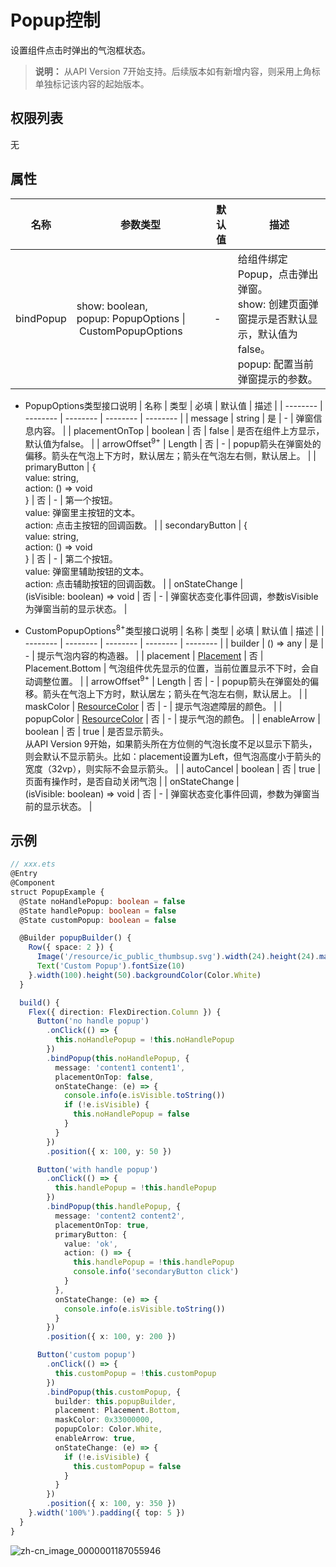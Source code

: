 # Popup控制

设置组件点击时弹出的气泡框状态。

>  **说明：**
> 从API Version 7开始支持。后续版本如有新增内容，则采用上角标单独标记该内容的起始版本。


## 权限列表

无


## 属性


| 名称 | 参数类型 | 默认值 | 描述 |
| -------- | -------- | -------- | -------- |
| bindPopup | show:&nbsp;boolean,<br/>popup:&nbsp;PopupOptions&nbsp;\|&nbsp;CustomPopupOptions | - | 给组件绑定Popup，点击弹出弹窗。<br/>show:&nbsp;创建页面弹窗提示是否默认显示，默认值为false。<br/>popup:&nbsp;配置当前弹窗提示的参数。 |


- PopupOptions类型接口说明
  | 名称 | 类型 | 必填 | 默认值 | 描述 |
  | -------- | -------- | -------- | -------- | -------- |
  | message | string | 是 | - | 弹窗信息内容。 |
  | placementOnTop | boolean | 否 | false | 是否在组件上方显示，默认值为false。 |
  | arrowOffset<sup>9+</sup> | Length | 否 | - | popup箭头在弹窗处的偏移。箭头在气泡上下方时，默认居左；箭头在气泡左右侧，默认居上。 |
  | primaryButton | {<br/>value:&nbsp;string,<br/>action:&nbsp;()&nbsp;=&gt;&nbsp;void<br/>} | 否 | - | 第一个按钮。<br/>value:&nbsp;弹窗里主按钮的文本。<br/>action:&nbsp;点击主按钮的回调函数。 |
  | secondaryButton | {<br/>value:&nbsp;string,<br/>action:&nbsp;()&nbsp;=&gt;&nbsp;void<br/>} | 否 | - | 第二个按钮。<br/>value:&nbsp;弹窗里辅助按钮的文本。<br/>action:&nbsp;点击辅助按钮的回调函数。 |
  | onStateChange | (isVisible:&nbsp;boolean)&nbsp;=&gt;&nbsp;void | 否 | - | 弹窗状态变化事件回调，参数isVisible为弹窗当前的显示状态。 |

- CustomPopupOptions<sup>8+</sup>类型接口说明
  | 名称 | 类型 | 必填 | 默认值 | 描述 |
  | -------- | -------- | -------- | -------- | -------- |
  | builder | ()&nbsp;=&gt;&nbsp;any | 是 | - | 提示气泡内容的构造器。 |
  | placement | [Placement](ts-appendix-enums.md#placement8) | 否 | Placement.Bottom | 气泡组件优先显示的位置，当前位置显示不下时，会自动调整位置。 |
  | arrowOffset<sup>9+</sup> | Length | 否 | - | popup箭头在弹窗处的偏移。箭头在气泡上下方时，默认居左；箭头在气泡左右侧，默认居上。 |
  | maskColor | [ResourceColor](../../ui/ts-types.md) | 否 | - | 提示气泡遮障层的颜色。 |
  | popupColor | [ResourceColor](../../ui/ts-types.md) | 否 | - | 提示气泡的颜色。 |
  | enableArrow | boolean | 否 | true | 是否显示箭头。<br/>从API Version 9开始，如果箭头所在方位侧的气泡长度不足以显示下箭头，则会默认不显示箭头。比如：placement设置为Left，但气泡高度小于箭头的宽度（32vp），则实际不会显示箭头。 |
  | autoCancel | boolean | 否 | true | 页面有操作时，是否自动关闭气泡 |
  | onStateChange | (isVisible:&nbsp;boolean)&nbsp;=&gt;&nbsp;void | 否 | - | 弹窗状态变化事件回调，参数为弹窗当前的显示状态。 |


## 示例

```ts
// xxx.ets
@Entry
@Component
struct PopupExample {
  @State noHandlePopup: boolean = false
  @State handlePopup: boolean = false
  @State customPopup: boolean = false

  @Builder popupBuilder() {
    Row({ space: 2 }) {
      Image('/resource/ic_public_thumbsup.svg').width(24).height(24).margin({ left: -5 })
      Text('Custom Popup').fontSize(10)
    }.width(100).height(50).backgroundColor(Color.White)
  }

  build() {
    Flex({ direction: FlexDirection.Column }) {
      Button('no handle popup')
        .onClick(() => {
          this.noHandlePopup = !this.noHandlePopup
        })
        .bindPopup(this.noHandlePopup, {
          message: 'content1 content1',
          placementOnTop: false,
          onStateChange: (e) => {
            console.info(e.isVisible.toString())
            if (!e.isVisible) {
              this.noHandlePopup = false
            }
          }
        })
        .position({ x: 100, y: 50 })

      Button('with handle popup')
        .onClick(() => {
          this.handlePopup = !this.handlePopup
        })
        .bindPopup(this.handlePopup, {
          message: 'content2 content2',
          placementOnTop: true,
          primaryButton: {
            value: 'ok',
            action: () => {
              this.handlePopup = !this.handlePopup
              console.info('secondaryButton click')
            }
          },
          onStateChange: (e) => {
            console.info(e.isVisible.toString())
          }
        })
        .position({ x: 100, y: 200 })

      Button('custom popup')
        .onClick(() => {
          this.customPopup = !this.customPopup
        })
        .bindPopup(this.customPopup, {
          builder: this.popupBuilder,
          placement: Placement.Bottom,
          maskColor: 0x33000000,
          popupColor: Color.White,
          enableArrow: true,
          onStateChange: (e) => {
            if (!e.isVisible) {
              this.customPopup = false
            }
          }
        })
        .position({ x: 100, y: 350 })
    }.width('100%').padding({ top: 5 })
  }
}
```

![zh-cn_image_0000001187055946](figures/zh-cn_image_0000001187055946.gif)
